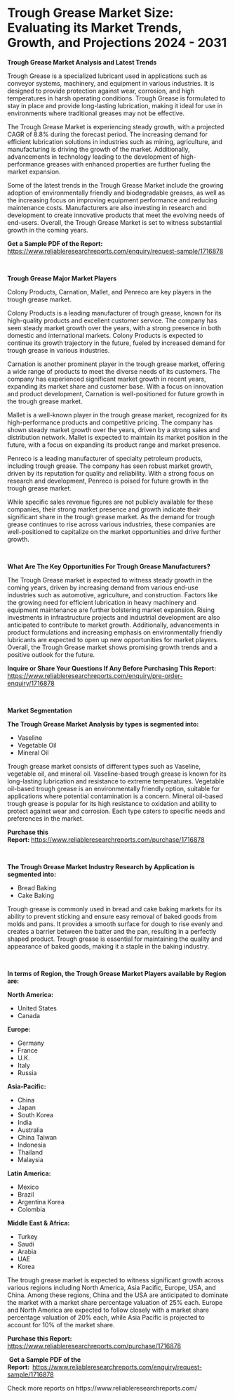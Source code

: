 <p><h1>Trough Grease Market Size: Evaluating its Market Trends, Growth, and Projections 2024 - 2031</h1></p><p><strong>Trough Grease Market Analysis and Latest Trends</strong></p>
<p><p>Trough Grease is a specialized lubricant used in applications such as conveyor systems, machinery, and equipment in various industries. It is designed to provide protection against wear, corrosion, and high temperatures in harsh operating conditions. Trough Grease is formulated to stay in place and provide long-lasting lubrication, making it ideal for use in environments where traditional greases may not be effective.</p><p>The Trough Grease Market is experiencing steady growth, with a projected CAGR of 8.8% during the forecast period. The increasing demand for efficient lubrication solutions in industries such as mining, agriculture, and manufacturing is driving the growth of the market. Additionally, advancements in technology leading to the development of high-performance greases with enhanced properties are further fueling the market expansion.</p><p>Some of the latest trends in the Trough Grease Market include the growing adoption of environmentally friendly and biodegradable greases, as well as the increasing focus on improving equipment performance and reducing maintenance costs. Manufacturers are also investing in research and development to create innovative products that meet the evolving needs of end-users. Overall, the Trough Grease Market is set to witness substantial growth in the coming years.</p></p>
<p><strong>Get a Sample PDF of the Report:&nbsp;</strong> <a href="https://www.reliableresearchreports.com/enquiry/request-sample/1716878">https://www.reliableresearchreports.com/enquiry/request-sample/1716878</a></p>
<p>&nbsp;</p>
<p><strong>Trough Grease Major Market Players</strong></p>
<p><p>Colony Products, Carnation, Mallet, and Penreco are key players in the trough grease market. </p><p>Colony Products is a leading manufacturer of trough grease, known for its high-quality products and excellent customer service. The company has seen steady market growth over the years, with a strong presence in both domestic and international markets. Colony Products is expected to continue its growth trajectory in the future, fueled by increased demand for trough grease in various industries.</p><p>Carnation is another prominent player in the trough grease market, offering a wide range of products to meet the diverse needs of its customers. The company has experienced significant market growth in recent years, expanding its market share and customer base. With a focus on innovation and product development, Carnation is well-positioned for future growth in the trough grease market.</p><p>Mallet is a well-known player in the trough grease market, recognized for its high-performance products and competitive pricing. The company has shown steady market growth over the years, driven by a strong sales and distribution network. Mallet is expected to maintain its market position in the future, with a focus on expanding its product range and market presence.</p><p>Penreco is a leading manufacturer of specialty petroleum products, including trough grease. The company has seen robust market growth, driven by its reputation for quality and reliability. With a strong focus on research and development, Penreco is poised for future growth in the trough grease market.</p><p>While specific sales revenue figures are not publicly available for these companies, their strong market presence and growth indicate their significant share in the trough grease market. As the demand for trough grease continues to rise across various industries, these companies are well-positioned to capitalize on the market opportunities and drive further growth.</p></p>
<p>&nbsp;</p>
<p><strong>What Are The Key Opportunities For Trough Grease Manufacturers?</strong></p>
<p><p>The Trough Grease market is expected to witness steady growth in the coming years, driven by increasing demand from various end-use industries such as automotive, agriculture, and construction. Factors like the growing need for efficient lubrication in heavy machinery and equipment maintenance are further bolstering market expansion. Rising investments in infrastructure projects and industrial development are also anticipated to contribute to market growth. Additionally, advancements in product formulations and increasing emphasis on environmentally friendly lubricants are expected to open up new opportunities for market players. Overall, the Trough Grease market shows promising growth trends and a positive outlook for the future.</p></p>
<p><strong>Inquire or Share Your Questions If Any Before Purchasing This Report:</strong> <a href="https://www.reliableresearchreports.com/enquiry/pre-order-enquiry/1716878">https://www.reliableresearchreports.com/enquiry/pre-order-enquiry/1716878</a></p>
<p>&nbsp;</p>
<p><strong>Market Segmentation</strong></p>
<p><strong>The Trough Grease Market Analysis by types is segmented into:</strong></p>
<p><ul><li>Vaseline</li><li>Vegetable Oil</li><li>Mineral Oil</li></ul></p>
<p><p>Trough grease market consists of different types such as Vaseline, vegetable oil, and mineral oil. Vaseline-based trough grease is known for its long-lasting lubrication and resistance to extreme temperatures. Vegetable oil-based trough grease is an environmentally friendly option, suitable for applications where potential contamination is a concern. Mineral oil-based trough grease is popular for its high resistance to oxidation and ability to protect against wear and corrosion. Each type caters to specific needs and preferences in the market.</p></p>
<p><strong>Purchase this Report:&nbsp;</strong><a href="https://www.reliableresearchreports.com/purchase/1716878">https://www.reliableresearchreports.com/purchase/1716878</a></p>
<p>&nbsp;</p>
<p><strong>The Trough Grease Market Industry Research by Application is segmented into:</strong></p>
<p><ul><li>Bread Baking</li><li>Cake Baking</li></ul></p>
<p><p>Trough grease is commonly used in bread and cake baking markets for its ability to prevent sticking and ensure easy removal of baked goods from molds and pans. It provides a smooth surface for dough to rise evenly and creates a barrier between the batter and the pan, resulting in a perfectly shaped product. Trough grease is essential for maintaining the quality and appearance of baked goods, making it a staple in the baking industry.</p></p>
<p>&nbsp;</p>
<p><strong>In terms of Region, the Trough Grease Market Players available by Region are:</strong></p>
<p>
    <p> <strong> North America: </strong>
        <ul>
            <li>United States</li>
            <li>Canada</li>
        </ul>
        </p> 
    <p> <strong> Europe: </strong>
        <ul>
            <li>Germany</li>
            <li>France</li>
            <li>U.K.</li>
            <li>Italy</li>
            <li>Russia</li>
        </ul>
        </p> 
    <p> <strong> Asia-Pacific: </strong>
        <ul>
            <li>China</li>
            <li>Japan</li>
            <li>South Korea</li>
            <li>India</li>
            <li>Australia</li>
            <li>China Taiwan</li>
            <li>Indonesia</li>
            <li>Thailand</li>
            <li>Malaysia</li>
        </ul>
        </p> 
    <p> <strong> Latin America: </strong>
        <ul>
            <li>Mexico</li>
            <li>Brazil</li>
            <li>Argentina Korea</li>
            <li>Colombia</li>
        </ul>
        </p> 
    <p> <strong> Middle East & Africa: </strong>
        <ul>
            <li>Turkey</li>
            <li>Saudi</li>
            <li>Arabia</li>
            <li>UAE</li>
            <li>Korea</li>
        </ul>
    </p>
    </p>
<p><p>The trough grease market is expected to witness significant growth across various regions including North America, Asia Pacific, Europe, USA, and China. Among these regions, China and the USA are anticipated to dominate the market with a market share percentage valuation of 25% each. Europe and North America are expected to follow closely with a market share percentage valuation of 20% each, while Asia Pacific is projected to account for 10% of the market share.</p></p>
<p><strong>Purchase this Report: </strong><a href="https://www.reliableresearchreports.com/purchase/1716878">https://www.reliableresearchreports.com/purchase/1716878</a></p>
<p>&nbsp;<strong>Get a Sample PDF of the Report:&nbsp;&nbsp;</strong><a href="https://www.reliableresearchreports.com/enquiry/request-sample/1716878">https://www.reliableresearchreports.com/enquiry/request-sample/1716878</a></p>
<p><strong></strong></p>
<p>Check more reports on https://www.reliableresearchreports.com/</p>